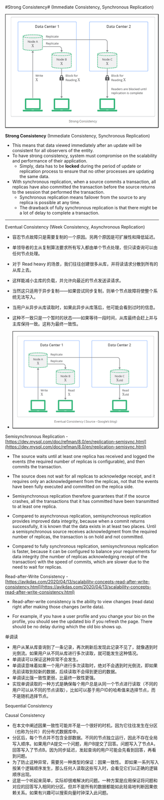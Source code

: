 #Strong Consistency# (Immediate Consistency, Synchronous Replication)

![Strong Consistency](https://raw.githubusercontent.com/lambda826/My-Notebook/master/08%20System%20Design/01%20System%20Design%20Tools/resource/consistency%20model/Strong%20Consistency.png)

**Strong Consistency** (Immediate Consistency, Synchronous Replication)
 - This means that data viewed immediately after an update will be consistent for all observers of the entity.
 - To have strong consistency, system must compromise on the scalability and performance of their application.
   - Simply, data has to be **locked** during the period of update or replication process to ensure that no other processes are updating the same data.
 - With synchronous replication, when a source commits a transaction, all replicas have also committed the transaction before the source returns to the session that performed the transaction.
   - Synchronous replication means failover from the source to any replica is possible at any time.
   - The drawback of fully synchronous replication is that there might be a lot of delay to complete a transaction.

---

Eventual Consistency (Week Consistency, Asynchronous Replication)

-   容忍节点故障只是需要复制的一个原因。另两个原因是可扩展性和降低延迟。
-   单领导者的主从复制算法要求所有写入都由单个节点处理，但只读查询可以由任何节点处理。

-   对于 Read heavy 的场景，我们往往创建很多从库，并将读请求分散到所有的从库上去。

-   这样能减小主库的负载，并允许向最近的节点发送读请求。
-   当然这只适用于异步复制——如果尝试同步复制，则单个节点故障将使整个系统无法写入。

-   当用户从异步从库读取时，如果此异步从库落后，他可能会看到过时的信息。

-   这种不一致只是一个暂时的状态——如果等待一段时间，从库最终会赶上并与主库保持一致。这称为最终一致性。

-   ![Weak Consistency](https://raw.githubusercontent.com/lambda826/My-Notebook/master/08%20System%20Design/01%20System%20Design%20Tools/resource/consistency%20model/Weak%20Consistency.png)

Semisynchronous Replication - [https://dev.mysql.com/doc/refman/8.0/en/replication-semisync.html](https://dev.mysql.com/doc/refman/8.0/en/replication-semisync.html)

-   The source waits until at least one replica has received and logged the events (the required number of replicas is configurable), and then commits the transaction.

-   The source does not wait for all replicas to acknowledge receipt, and it requires only an acknowledgement from the replicas, not that the events have been fully executed and committed on the replica side.
-   Semisynchronous replication therefore guarantees that if the source crashes, all the transactions that it has committed have been transmitted to at least one replica.

-   Compared to asynchronous replication, semisynchronous replication provides improved data integrity, because when a commit returns successfully, it is known that the data exists in at least two places. Until a semisynchronous source receives acknowledgment from the required number of replicas, the transaction is on hold and not committed.
-   Compared to fully synchronous replication, semisynchronous replication is faster, because it can be configured to balance your requirements for data integrity (the number of replicas acknowledging receipt of the transaction) with the speed of commits, which are slower due to the need to wait for replicas.

Read-after-Write Consistency - [https://avikdas.com/2020/04/13/scalability-concepts-read-after-write-consistency.html](https://avikdas.com/2020/04/13/scalability-concepts-read-after-write-consistency.html)

-   Read-after-write consistency is the ability to view changes (read data) right after making those changes (write data).

-   For example, if you have a user profile and you change your bio on the profile, you should see the updated bio if you refresh the page. There should be no delay during which the old bio shows up.

单调读

-   用户从某从库查询到了一条记录，再次刷新后发现此记录不见了，就像遇到时光倒流。如果用户从不同从库进行多次读取，就可能发生这种情况。
-   单调读可以保证这种异常不会发生。
-   单调读意味着如果一个用户进行多次读取时，绝对不会遇到时光倒流，即如果先前读取到较新的数据，后续读取不会得到更旧的数据。
-   单调读比强一致性更弱，比最终一致性更强。
-   实现单调读取的一种方式是确保每个用户总是从同一个节点进行读取（不同的用户可以从不同的节点读取），比如可以基于用户ID的哈希值来选择节点，而不是随机选择节点。

Sequential Consistency

Causal Consistency

-   在本文中阐述因果一致性可能并不是一个很好的时机，因为它往往发生在分区（也称为分片）的分布式数据库中。
-   分区后，每个节点并不包含全部数据。不同的节点独立运行，因此不存在全局写入顺序。如果用户A提交一个问题，用户B提交了回答。问题写入了节点A，回答写入了节点B。因为同步延迟，发起查询的用户可能会先看到回答，再看到问题。
-   为了防止这种异常，需要另一种类型的保证：因果一致性。 即如果一系列写入按某个逻辑顺序发生，那么任何人读取这些写入时，会看见它们以正确的逻辑顺序出现。
-   这是一个听起来简单，实际却很难解决的问题。一种方案是应用保证将问题和对应的回答写入相同的分区。但并不是所有的数据都能如此轻易地判断因果依赖关系。如果有兴趣可以搜索向量时钟深入此问题。
<!--stackedit_data:
eyJoaXN0b3J5IjpbLTY1ODYxMTU5MCw0MDQyOTI5NjldfQ==
-->